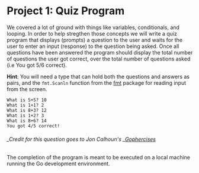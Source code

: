 # Project 1: Quiz Program

We covered a lot of ground with things like variables, conditionals, and looping. In order to help stregthen those concepts we will write a quiz program that displays \(prompts\) a question to the user and waits for the user to enter an input \(response\) to the question being asked. Once all questions have been answered the program should display the total number of questions the user got correct, over the total number of questions asked \(i.e You got 5/6 correct\).

**Hint**: You will need a type that can hold both the questions and answers as pairs, and the `fmt.Scanln` function from the [fmt](https://godoc.org/fmt#Scanln) package for reading input from the screen.

```
What is 5+5? 10
What is 1+1? 2
What is 8+3? 12
What is 1+2? 3
What is 8+6? 14
You got 4/5 correct!
```

###### _Credit for this question goes to Jon Calhoun's _[_Gophercises_](https://gophercises.com)

The completion of the program is meant to be executed on a local machine running the Go development environment.

